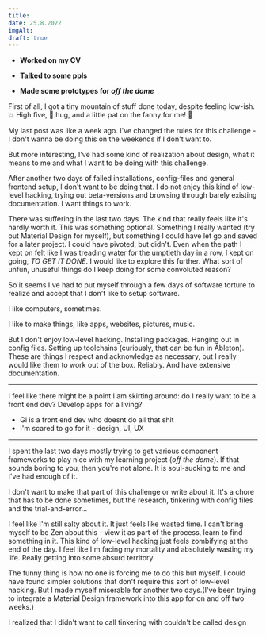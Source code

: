 ```yaml
---
title:
date: 25.8.2022
imgAlt:
draft: true
---
```


-   **Worked on my CV**

-   **Talked to some ppls**

-   **Made some prototypes for _off the dome_**

First of all, I got a tiny mountain of stuff done today, despite feeling low-ish. 💥 High five, 🐻 hug, and a little pat on the fanny for me! 🤦

My last post was like a week ago. I've changed the rules for this challenge - I don't wanna be doing this on the weekends if I don't want to.

But more interesting, I've had some kind of realization about design, what it means to me and what I want to be doing with this challenge.

After another two days of failed installations, config-files and general frontend setup,
I don't want to be doing that. I do not enjoy this kind of low-level hacking, trying out beta-versions and browsing through barely existing documentation. I want things to work.

There was suffering in the last two days. The kind that really feels like it's hardly worth it. This was something optional. Something I really wanted (try out Material Design for myself), but something I could have let go and saved for a later project. I could have pivoted, but didn't. Even when the path I kept on felt like I was treading water for the umptieth day in a row, I kept on going, _TO GET IT DONE_.
I would like to explore this further. What sort of unfun, unuseful things do I keep doing for some convoluted reason?

So it seems I've had to put myself through a few days of software torture to realize and accept that I don't like to setup software.

I like computers, sometimes.

I like to make things, like apps, websites, pictures, music.

But I don't enjoy low-level hacking. Installing packages. Hanging out in config files. Setting up toolchains (curiously, that can be fun in Ableton). These are things I respect and acknowledge as necessary, but I really would like them to work out of the box. Reliably. And have extensive documentation.

---

I feel like there might be a point I am skirting around: do I really want to be a front end dev? Develop apps for a living?

-   Gi is a front end dev who doesnt do all that shit
-   I'm scared to go for it - design, UI, UX

---

I spent the last two days mostly trying to get various component frameworks to play nice with my learning project (_off the dome_). If that sounds boring to you, then you're not alone. It is soul-sucking to me and I've had enough of it.

I don't want to make that part of this challenge or write about it. It's a chore that has to be done sometimes, but the research, tinkering with config files and the trial-and-error...

I feel like I'm still salty about it. It just feels like wasted time. I can't bring myself to be Zen about this - view it as part of the process, learn to find something in it. This kind of low-level hacking just feels zombifying at the end of the day. I feel like I'm facing my mortality and absolutely wasting my life. Really getting into some absurd territory.

The funny thing is how no one is forcing me to do this but myself. I could have found simpler solutions that don't require this sort of low-level hacking. But I made myself miserable for another two days.(I've been trying to integrate a Material Design framework into this app for on and off two weeks.)

I realized that I didn't want to call tinkering with couldn't be called design
